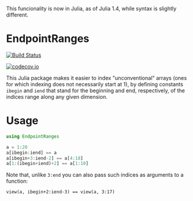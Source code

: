 This funcionality is now in Julia, as of Julia 1.4, while syntax is slightly different.

# EndpointRanges

[![Build Status](https://travis-ci.org/JuliaArrays/EndpointRanges.jl.svg?branch=master)](https://travis-ci.org/JuliaArrays/EndpointRanges.jl)

[![codecov.io](http://codecov.io/github/JuliaArrays/EndpointRanges.jl/coverage.svg?branch=master)](http://codecov.io/github/JuliaArrays/EndpointRanges.jl?branch=master)

This Julia package makes it easier to index "unconventional" arrays
(ones for which indexing does not necessarily start at 1), by defining
constants `ibegin` and `iend` that stand for the beginning and end,
respectively, of the indices range along any given dimension.

# Usage

```jl
using EndpointRanges

a = 1:20
a[ibegin:iend] == a
a[ibegin+3:iend-2] == a[4:18]
a[1:(ibegin+iend)÷2] == a[1:10]
```

Note that, unlike `3:end` you can also pass such indices as arguments to a function:
```
view(a, ibegin+2:iend-3) == view(a, 3:17)
```
